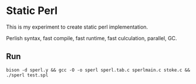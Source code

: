 # Static Perl

This is my experiment to create static perl implementation.

Perlish syntax, fast compile, fast runtime, fast culculation, parallel, GC.

## Run

    bison -d sperl.y && gcc -O -o sperl sperl.tab.c sperlmain.c stoke.c && ./sperl test.spl
